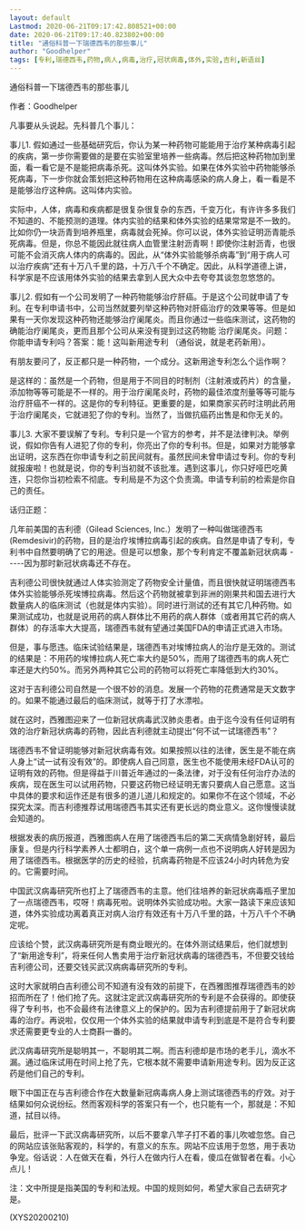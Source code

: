 ```yaml
---
layout: default
Lastmod: 2020-06-21T09:17:42.808521+00:00
date: 2020-06-21T09:17:40.823802+00:00
title: "通俗科普一下瑞德西韦的那些事儿"
author: "Goodhelper"
tags: [专利,瑞德西韦,药物,病人,病毒,治疗,冠状病毒,体外,实验,吉利,新语丝]
---
```


通俗科普一下瑞德西韦的那些事儿

作者：Goodhelper

凡事要从头说起。先科普几个事儿：

事儿1. 假如通过一些基础研究后，你认为某一种药物可能能用于治疗某种病毒引起的疾病，第一步你需要做的是要在实验室里培养一些病毒。然后把这种药物加到里面，看一看它是不是能把病毒杀死。这叫体外实验。如果在体外实验中药物能够杀死病毒，下一步你就会策划把这种药物用在这种病毒感染的病人身上，看一看是不是能够治疗这种病。这叫体内实验。

实际中，人体，病毒和疾病都是很复杂很复杂的东西，千变万化，有许许多多我们不知道的、不能预测的道理。体内实验的结果和体外实验的结果常常是不一致的。比如你仍一块沥青到培养瓶里，病毒就会死掉。你可以说，体外实验证明沥青能杀死病毒。但是，你总不能因此就往病人血管里注射沥青啊！即使你注射沥青，也很可能不会消灭病人体内的病毒的。因此，从“体外实验能够杀病毒”到“用于病人可以治疗疾病”还有十万八千里的路，十万八千个不确定。因此，从科学道德上讲，科学家是不应该用体外实验的结果去拿到人民大众中去夸夸其谈忽忽悠悠的。

事儿2. 假如有一个公司发明了一种药物能够治疗肝癌。于是这个公司就申请了专利。在专利申请书中，公司当然就要列举这种药物对肝癌治疗的效果等等。但是如果有一天你发现这种药物还能够治疗阑尾炎。而且你通过一些临床测试，这药物的确能治疗阑尾炎，更而且那个公司从来没有提到过这药物能 治疗阑尾炎。问题：你能申请专利吗？答案：能！这叫新用途专利 （通俗说，就是老药新用）。

有朋友要问了，反正都只是一种药物，一个成分。这新用途专利怎么个运作啊？

是这样的：虽然是一个药物，但是用于不同目的时制剂（注射液或药片）的含量，添加物等等可能是不一样的。用于治疗阑尾炎时，药物的最佳浓度剂量等等可能与治疗肝癌不一样的。这是你的专利特征。更重要的是，如果商家买药时注明此药用于治疗阑尾炎，它就进犯了你的专利。当然了，当做抗癌药出售是和你无关的。

事儿3. 大家不要误解了专利。专利只是一个官方的参考，并不是法律判决。举例说，假如你告有人进犯了你的专利，你亮出了你的专利书。但是，如果对方能够拿出证明，这东西在你申请专利之前民间就有。虽然民间未曾申请过专利。你的专利就报废啦！也就是说，你的专利当初就不该批准。遇到这事儿，你只好哑巴吃黄连，只怨你当初检索不彻底。专利局是不为这个负责滴。申请专利前的检索是你自己的责任。

话归正题：

几年前美国的吉利德（Gilead Sciences, Inc.）发明了一种叫做瑞德西韦 (Remdesivir)的药物，目的是治疗埃博拉病毒引起的疾病。自然是申请了专利，专利书中自然要明确了它的用途。但是可以想象，那个专利肯定不覆盖新冠状病毒 -----因为那时新冠状病毒还不存在。

吉利德公司很快就通过人体实验测定了药物安全计量值，而且很快就证明瑞德西韦体外实验能够杀死埃博拉病毒。然后这个药物就被拿到非洲的刚果共和国去进行大数量病人的临床测试（也就是体内实验）。同时进行测试的还有其它几种药物。如果测试成功，也就是说用药的病人群体比不用药的病人群体（或者用其它药的病人群体）的存活率大大提高，瑞德西韦就有望通过美国FDA的申请正式进入市场。

但是，事与愿违。临床试验结果是，瑞德西韦对埃博拉病人的治疗是无效的。测试的结果是：不用药的埃博拉病人死亡率大约是50%，而用了瑞德西韦的病人死亡率还是大约50%。而另外两种其它公司的药物可以将死亡率降低到大约30%。

这对于吉利德公司自然是一个很不妙的消息。发展一个药物的花费通常是天文数字的。如果不能通过最后的临床测试，就等于打了水漂啦。

就在这时，西雅图迎来了一位新冠状病毒武汉肺炎患者。由于迄今没有任何证明有效的治疗新冠状病毒的药物，因此吉利德就主动提出“何不试一试瑞德西韦”？

瑞德西韦不曾证明能够对新冠状病毒有效。如果按照以往的法律，医生是不能在病人身上“试一试有没有效”的。即使病人自己同意，医生也不能使用未经FDA认可的证明有效的药物。但是得益于川普近年通过的一条法律，对于没有任何治疗办法的疾病，现在医生可以试用药物，只要这药物已经证明无害只要病人自己愿意。这当中具体的要求和运作还是有很多的道儿道儿和规定的。如果你不在这个领域，不必探究太深。而吉利德推荐试用瑞德西韦其实还有更长远的商业意义。这你慢慢读就会知道的。

根据发表的病历报道，西雅图病人在用了瑞德西韦后的第二天病情急剧好转，最后康复。但是内行科学素养人士都明白，这个单一病例一点也不说明病人好转是因为用了瑞德西韦。根据医学的历史的经验，抗病毒药物是不应该24小时内转危为安的。它需要时间。

中国武汉病毒研究所也打上了瑞德西韦的主意。他们往培养的新冠状病毒瓶子里加了一点瑞德西韦，哎呀！病毒死啦。说明体外实验成功啦。大家一路读下来应该知道，体外实验成功离着真正对病人治疗有效还有十万八千里的路，十万八千个不确定呢。

应该给个赞，武汉病毒研究所是有商业眼光的。在体外测试结果后，他们就想到了“新用途专利”，将来任何人售卖用于治疗新冠状病毒的瑞德西韦，不但要交钱给吉利德公司，还要交钱买武汉病病毒研究所的专利。

这时大家就明白吉利德公司不知道有没有效的前提下，在西雅图推荐瑞德西韦的妙招而所在了！他们抢了先。这就注定武汉病毒研究所的专利是不会获得的。即使获得了专利书，也不会最终有法律意义上的保护的。因为吉利德提前用于了新冠状病毒的治疗。再说啦，仅仅用一个体外实验的结果就申请专利到底是不是符合专利要求还需要更专业的人士商斟一番的。

武汉病毒研究所是聪明其一，不聪明其二啊。而吉利德却是市场的老手儿，滴水不漏。通过临床试用在时间上抢了先，它根本就不需要申请新用途专利。因为反正这药是他们自己的专利。

眼下中国正在与吉利德合作在大数量新冠病毒病人身上测试瑞德西韦的疗效。对于结果如何众说纷纭。然而客观科学的答案只有一个，也只能有一个，那就是：不知道，拭目以待。

最后，批评一下武汉病毒研究所，以后不要拿八竿子打不着的事儿吹嘘忽悠。自己的网站应该张贴客观的，科学的，有意义的东东。网站不应该用于忽悠，用于表功争宠。俗话说：人在做天在看，外行人在做内行人在看，傻瓜在做智者在看。小心点儿！

注：文中所提是指美国的专利和法规。中国的规则如何，希望大家自己去研究才是。

(XYS20200210)

